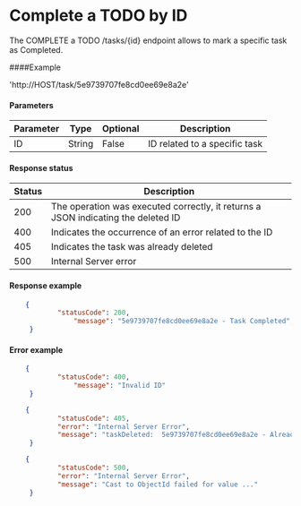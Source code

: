 # Complete a TODO by ID

The COMPLETE a TODO /tasks/{id} endpoint allows to mark a specific task as Completed.

####Example

'http://HOST/task/5e9739707fe8cd0ee69e8a2e'

#### Parameters
|  Parameter | Type  | Optional  | Description  |
| ------------ | ------------ | ------------ | ------------ |
|ID  | String  | False  | ID related to a specific task  |

#### Response status
| Status  |  Description |
| ------------ | ------------ |
| 200  | The operation was executed correctly, it returns a JSON indicating the deleted ID   |
| 400  |  Indicates the occurrence of an error related to the ID |
| 405  |  Indicates the task was already deleted |
| 500  |  Internal Server error |

#### Response example
```JSON
	{
  			"statusCode": 200,	
				"message": "5e9739707fe8cd0ee69e8a2e - Task Completed",  			
     }
```

#### Error example
```JSON
	{
  			"statusCode": 400,	
				"message": "Invalid ID"
     }
```

```JSON
	{
			"statusCode": 405,
 			"error": "Internal Server Error",
 			"message": "taskDeleted:  5e9739707fe8cd0ee69e8a2e - Already deleted"
     }
```

```JSON
	{
			"statusCode": 500,
 			"error": "Internal Server Error",
 			"message": "Cast to ObjectId failed for value ..."
     }
```